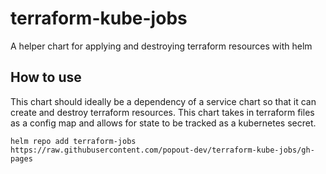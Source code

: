 # terraform-kube-jobs

A helper chart for applying and destroying terraform resources with helm

## How to use

This chart should ideally be a dependency of a service chart so that it can create and destroy terraform resources. This chart takes in terraform files as a config map and allows for state to be tracked as a kubernetes secret.

```
helm repo add terraform-jobs  https://raw.githubusercontent.com/popout-dev/terraform-kube-jobs/gh-pages
```